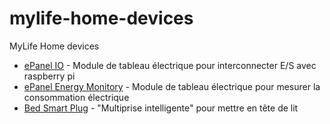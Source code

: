 # mylife-home-devices
MyLife Home devices

 - [ePanel IO](epanel-io/README.md) - Module de tableau électrique pour interconnecter E/S avec raspberry pi
 - [ePanel Energy Monitory](epanel-energy-monitor/README.md) - Module de tableau électrique pour mesurer la consommation électrique
 - [Bed Smart Plug](bed-smart-plug/README.md) - "Multiprise intelligente" pour mettre en tête de lit
